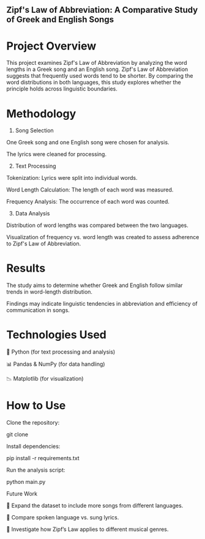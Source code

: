 ## Zipf's Law of Abbreviation: A Comparative Study of Greek and English Songs

# Project Overview

This project examines Zipf's Law of Abbreviation by analyzing the word lengths in a Greek song and an English song. Zipf's Law of Abbreviation suggests that frequently used words tend to be shorter. By comparing the word distributions in both languages, this study explores whether the principle holds across linguistic boundaries.

# Methodology

1. Song Selection

One Greek song and one English song were chosen for analysis.

The lyrics were cleaned for processing.

2. Text Processing

Tokenization: Lyrics were split into individual words.

Word Length Calculation: The length of each word was measured.

Frequency Analysis: The occurrence of each word was counted.

3. Data Analysis

Distribution of word lengths was compared between the two languages.

Visualization of frequency vs. word length was created to assess adherence to Zipf's Law of Abbreviation.

# Results

The study aims to determine whether Greek and English follow similar trends in word-length distribution.

Findings may indicate linguistic tendencies in abbreviation and efficiency of communication in songs.

# Technologies Used

🐍 Python (for text processing and analysis)

📊 Pandas & NumPy (for data handling)

📉 Matplotlib (for visualization)

# How to Use

Clone the repository:

git clone

Install dependencies:

pip install -r requirements.txt

Run the analysis script:

python main.py

Future Work

📌 Expand the dataset to include more songs from different languages.

🎤 Compare spoken language vs. sung lyrics.

🎼 Investigate how Zipf’s Law applies to different musical genres.

